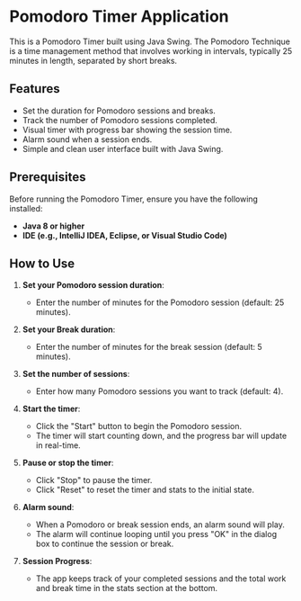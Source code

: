 # Pomodoro Timer Application

This is a Pomodoro Timer built using Java Swing. The Pomodoro Technique is a time management method that involves working in intervals, typically 25 minutes in length, separated by short breaks.

## Features

- Set the duration for Pomodoro sessions and breaks.
- Track the number of Pomodoro sessions completed.
- Visual timer with progress bar showing the session time.
- Alarm sound when a session ends.
- Simple and clean user interface built with Java Swing.

## Prerequisites

Before running the Pomodoro Timer, ensure you have the following installed:

- **Java 8 or higher**
- **IDE (e.g., IntelliJ IDEA, Eclipse, or Visual Studio Code)**

## How to Use

1. **Set your Pomodoro session duration**:
    - Enter the number of minutes for the Pomodoro session (default: 25 minutes).
  
2. **Set your Break duration**:
    - Enter the number of minutes for the break session (default: 5 minutes).

3. **Set the number of sessions**:
    - Enter how many Pomodoro sessions you want to track (default: 4).

4. **Start the timer**:
    - Click the "Start" button to begin the Pomodoro session.
    - The timer will start counting down, and the progress bar will update in real-time.

5. **Pause or stop the timer**:
    - Click "Stop" to pause the timer.
    - Click "Reset" to reset the timer and stats to the initial state.

6. **Alarm sound**:
    - When a Pomodoro or break session ends, an alarm sound will play.
    - The alarm will continue looping until you press "OK" in the dialog box to continue the session or break.

7. **Session Progress**:
    - The app keeps track of your completed sessions and the total work and break time in the stats section at the bottom.
